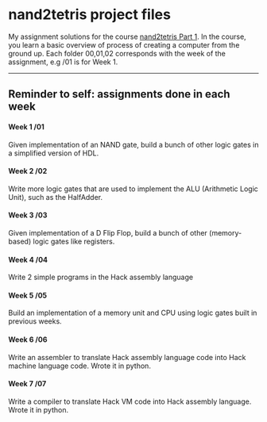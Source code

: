 # nand2tetris project files

My assignment solutions for the course [nand2tetris Part 1](https://www.coursera.org/learn/build-a-computer). In the course, you learn a basic overview of process of creating
a computer from the ground up. Each folder 00,01,02 corresponds with the week of the assignment, e.g /01 is for Week 1.

---

## Reminder to self: assignments done in each week

#### Week 1 /01
Given implementation of an NAND gate, build a bunch of other logic gates in a simplified version of HDL.

#### Week 2 /02
Write more logic gates that are used to implement the ALU (Arithmetic Logic Unit), such as the HalfAdder.

#### Week 3 /03
Given implementation of a D Flip Flop, build a bunch of other (memory-based) logic gates like registers.

#### Week 4 /04
Write 2 simple programs in the Hack assembly language

#### Week 5 /05
Build an implementation of a memory unit and CPU using logic gates built in previous weeks.

#### Week 6 /06
Write an assembler to translate Hack assembly language code into Hack machine language code. Wrote it in python.

#### Week 7 /07
Write a compiler to translate Hack VM code into Hack assembly language. Wrote it in python.
